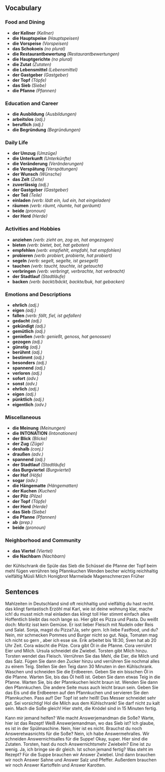## Vocabulary
### Food and Dining
- **der Kellner** *(Kellner)*
- **die Hauptspeise** *(Hauptspeisen)*
- **die Vorspeise** *(Vorspeisen)*
- **das Schokoeis** *(no plural)*
- **die Restaurantbewertung** *(Restaurantbewertungen)*
- **die Hauptgerichte** *(no plural)*
- **die Zutat** *(Zutaten)*
- **die Lebensmittel** *(Lebensmittel)*
- **der Gastgeber** *(Gastgeber)*
- **der Topf** *(Töpfe)*
- **das Sieb** *(Siebe)*
- **die Pfanne** *(Pfannen)*

### Education and Career
- **die Ausbildung** *(Ausbildungen)*
- **arbeitslos** *(adj.)*
- **beruflich** *(adj.)*
- **die Begründung** *(Begründungen)*

### Daily Life
- **der Umzug** *(Umzüge)*
- **die Unterkunft** *(Unterkünfte)*
- **die Veränderung** *(Veränderungen)*
- **die Verspätung** *(Verspätungen)*
- **der Wunsch** *(Wünsche)*
- **das Zelt** *(Zelte)*
- **zuverlässig** *(adj.)*
- **der Gastgeber** *(Gastgeber)*
- **der Teil** *(Teile)*
- **einladen** *(verb: lädt ein, lud ein, hat eingeladen)*
- **räumen** *(verb: räumt, räumte, hat geräumt)*
- **beide** *(pronoun)*
- **der Herd** *(Herde)*

### Activities and Hobbies
- **anziehen** *(verb: zieht an, zog an, hat angezogen)*
- **bieten** *(verb: bietet, bot, hat geboten)*
- **empfehlen** *(verb: empfiehlt, empfahl, hat empfohlen)*
- **probieren** *(verb: probiert, probierte, hat probiert)*
- **segeln** *(verb: segelt, segelte, ist gesegelt)*
- **tauchen** *(verb: taucht, tauchte, ist getaucht)*
- **verbringen** *(verb: verbringt, verbrachte, hat verbracht)*
- **der Stadtlauf** *(Stadtläufe)*
- **backen** *(verb: backt/bäckt, backte/buk, hat gebacken)*

### Emotions and Descriptions
- **ehrlich** *(adj.)*
- **eigen** *(adj.)*
- **fallen** *(verb: fällt, fiel, ist gefallen)*
- **gedacht** *(adj.)*
- **gekündigt** *(adj.)*
- **gemütlich** *(adj.)*
- **genießen** *(verb: genießt, genoss, hat genossen)*
- **gezogen** *(adj.)*
- **günstig** *(adj.)*
- **berühmt** *(adj.)*
- **bestimmt** *(adj.)*
- **besonders** *(adj.)*
- **spannend** *(adj.)*
- **verloren** *(adj.)*
- **sofort** *(adv.)*
- **sonst** *(adv.)*
- **ehrlich** *(adj.)*
- **eigen** *(adj.)*
- **pünktlich** *(adj.)*
- **eigentlich** *(adv.)*

### Miscellaneous
- **die Meinung** *(Meinungen)*
- **die INTONATION** *(Intonationen)*
- **der Blick** *(Blicke)*
- **der Zug** *(Züge)*
- **deshalb** *(conj.)*
- **draußen** *(adv.)*
- **spannend** *(adj.)*
- **der Stadtlauf** *(Stadtläufe)*
- **das Burgviertel** *(Burgviertel)*
- **der Hof** *(Höfe)*
- **sogar** *(adv.)*
- **die Hängematte** *(Hängematten)*
- **der Kuchen** *(Kuchen)*
- **der Pilz** *(Pilze)*
- **der Topf** *(Töpfe)*
- **der Herd** *(Herde)*
- **das Sieb** *(Siebe)*
- **die Pfanne** *(Pfannen)*
- **ab** *(prep.)*
- **beide** *(pronoun)*

### Neighborhood and Community
- **das Viertel** *(Viertel)*
- **die Nachbarn** *(Nachbarn)*


der Kühlschrank
die Spüle
das Sieb
die Schüssel
die Pfanne
der Topf
beim
mehl
fügen
verrühren
teig
Pfannkuchen
Wenden
becher
wichtig
reichhaltig
vielfältig
Müsli 
Milch
Honigbrot
Marmelade
Magenschmerzen 
Früher 


## Sentences
Mahlzeiten in Deutschland sind oft reichhaltig und vielfältig
du hast recht. das klingt fantastisch
Erzöhl mal Karl, wie ist deine wohnung
klar, mache ich!
du musst mich mal einladen
das klingt toll
Hier stimmt einfach alles
Hoffentlich bleibt das noch lange so.
Hier gibt es Pizza und Pasta.
Du weißt doch: Moritz isst kein Gemüse. Er isst lieber Fleisch mit Nudeln oder Reis und Salat.
Sonja, magst du Pizza?Ja, sehr gern.
Ich liebe Fastfood, und du? Nein, mir schmecken Pommes und Burger nicht so gut.
Naja, Tomaten mag ich nicht so gern , aber ich esse sie.
Erik arbeitet bis 18:30, Sven hat ab 20 Uhr Zeit. 
Cora wäscht die Pilze.
Cora gibt Öl in die Pfanne.
Cora verrührt Eier und Milch.
Ursula schneidet die Zwiebel.
Torsten gibt Milch hinzu.
Torsten wendet das Fleisch.
Verrühren Sie das Mehl, die Eier, die Milch und das Salz.
Fügen Sie dann den Zucker hinzu und verrühren Sie nochmal alles zu einem Teig.
Stellen Sie den Teig dann 30 Minuten in den Kühlschrank.
Waschen und schneiden Sie die Erdbeeren.
Geben Sie ein bisschen Öl in die Pfanne. Warten Sie, bis das Öl heiß ist.
Geben Sie dann etwas Teig in die Pfanne.
Warten Sie, bis der Pfannkuchen leicht braun ist.
Wenden Sie dann den Pfannkuchen. Die andere Seite muss auch leicht braun sein.
Geben Sie das Eis und die Erdbeeren auf den Pfannkuchen und servieren Sie den Pfannkuchen.
Pass auf! Der Topf ist sehr heiß!
Das Messer schneidet sehr gut. Sei vorsichtig!
Hol die Milch aus dem Kühlschrank! Sie darf nicht zu kalt sein.
Mach die Soße gleich! Hier steht, die Knödel sind in 15 Minuten fertig.


Kann mir jemand helfen?
Wie macht Answerjemandman die Soße?
Warte, hier ist das Rezept!
Weiß Answerjemandman, wo das Sieb ist?
Ich glaube, es ist in der Spülmaschine.
Nein, hier ist es nicht.
Brauchst du noch Answeretwasnichts für die Soße?
Nein, ich habe Answermehralles.
Wir schneiden Answernichtsalles für die Suppe!
Okay, super. Hier sind die Zutaten.
Torsten, hast du noch Answernichtsmehr Zwiebeln? Eine ist zu wenig.
Ja, ich bringe sie dir gleich.
Ist schon jemand fertig?
Was steht im Rezept?
Für die Suppe brauchen wir Answer Zwiebel. Und dann brauchen wir noch Answer Sahne und Answer Salz und Pfeffer. Außerdem brauchen wir noch Answer Kartoffeln und Answer Karotten.
